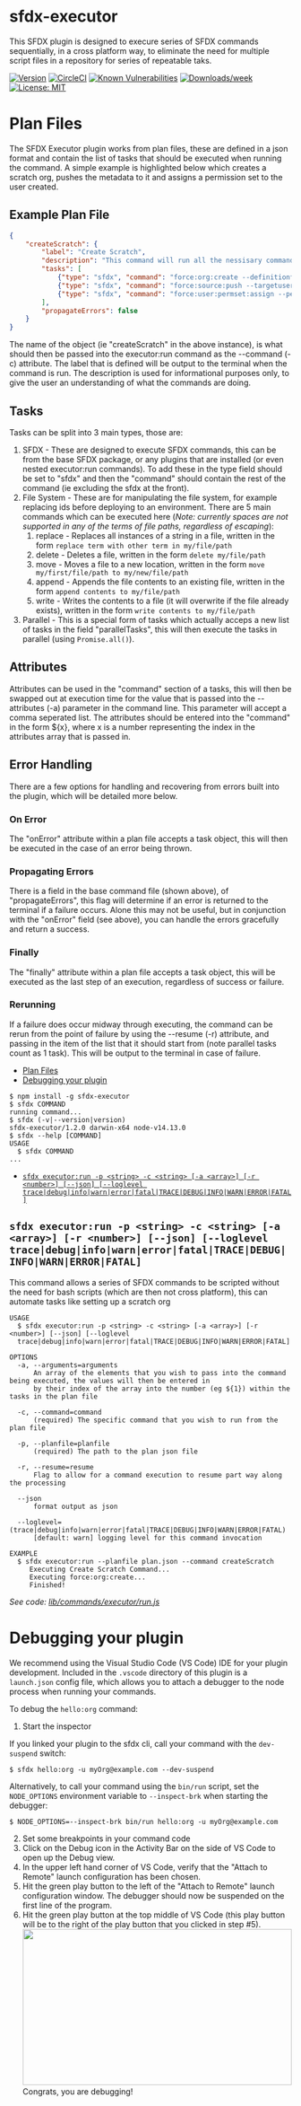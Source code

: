 sfdx-executor
=============

This SFDX plugin is designed to execure series of SFDX commands sequentially, in a cross platform way, to eliminate the need for multiple script files in a repository for series of repeatable taks.

[![Version](https://img.shields.io/npm/v/sfdx-executor.svg)](https://npmjs.org/package/sfdx-executor)
[![CircleCI](https://circleci.com/gh/gavinhughpalmer/sfdx-executor/tree/master.svg?style=svg)](https://circleci.com/gh/gavinhughpalmer/sfdx-executor/tree/master)
[![Known Vulnerabilities](https://snyk.io/test/github/gavinhughpalmer/sfdx-executor/badge.svg)](https://snyk.io/test/github/gavinhughpalmer/sfdx-executor)
[![Downloads/week](https://img.shields.io/npm/dw/sfdx-executor.svg)](https://npmjs.org/package/sfdx-executor)
[![License: MIT](https://img.shields.io/badge/License-MIT-yellow.svg)](https://opensource.org/licenses/MIT)

# Plan Files
The SFDX Executor plugin works from plan files, these are defined in a json format and contain the list of tasks that should be executed when running the command. A simple example is highlighted below which creates a scratch org, pushes the metadata to it and assigns a permission set to the user created.

## Example Plan File
```json
{
    "createScratch": {
        "label": "Create Scratch",
        "description": "This command will run all the nessisary commands to setup a scratch org",
        "tasks": [
            {"type": "sfdx", "command": "force:org:create --definitionfile config/project-scratch-def.json --setalias ${1} --durationdays 30 --setdefaultusername"},
            {"type": "sfdx", "command": "force:source:push --targetusername ${1} --forceoverwrite"},
            {"type": "sfdx", "command": "force:user:permset:assign --permsetname My_Perms --targetusername ${1}"}
        ],
        "propagateErrors": false
    }
}
```
The name of the object (ie "createScratch" in the above instance), is what should then be passed into the executor:run command as the --command (-c) attribute. The label that is defined will be output to the terminal when the command is run. The description is used for informational purposes only, to give the user an understanding of what the commands are doing.

## Tasks
Tasks can be split into 3 main types, those are:
1. SFDX - These are designed to execute SFDX commands, this can be from the base SFDX package, or any plugins that are installed (or even nested executor:run commands). To add these in the type field should be set to "sfdx" and then the "command" should contain the rest of the command (ie excluding the sfdx at the front).
2. File System - These are for manipulating the file system, for example replacing ids before deploying to an environment. There are 5 main commands which can be executed here (*Note: currently spaces are not supported in any of the terms of file paths, regardless of escaping*):
   1. replace - Replaces all instances of a string in a file, written in the form `replace term with other term in my/file/path`
   2. delete - Deletes a file, written in the form `delete my/file/path`
   3. move - Moves a file to a new location, written in the form `move my/first/file/path to my/new/file/path`
   4. append - Appends the file contents to an existing file, written in the form `append contents to my/file/path`
   5. write - Writes the contents to a file (it will overwrite if the file already exists), written in the form `write contents to my/file/path`
3. Parallel - This is a special form of tasks which actually acceps a new list of tasks in the field "parallelTasks", this will then execute the tasks in parallel (using `Promise.all()`).

## Attributes
Attributes can be used in the "command" section of a tasks, this will then be swapped out at execution time for the value that is passed into the --attributes (-a) parameter in the command line. This parameter will accept a comma seperated list. The attributes should be entered into the "command" in the form ${x}, where x is a number representing the index in the attributes array that is passed in.

## Error Handling
There are a few options for handling and recovering from errors built into the plugin, which will be detailed more below.

### On Error
The "onError" attribute within a plan file accepts a task object, this will then be executed in the case of an error being thrown.

### Propagating Errors
There is a field in the base command file (shown above), of "propagateErrors", this flag will determine if an error is returned to the terminal if a failure occurs. Alone this may not be useful, but in conjunction with the "onError" field (see above), you can handle the errors gracefully and return a success.

### Finally
The "finally" attribute within a plan file accepts a task object, this will be executed as the last step of an execution, regardless of success or failure.

### Rerunning
If a failure does occur midway through executing, the command can be rerun from the point of failure by using the --resume (-r) attribute, and passing in the item of the list that it should start from (note parallel tasks count as 1 task). This will be output to the terminal in case of failure.

<!-- toc -->
* [Plan Files](#plan-files)
* [Debugging your plugin](#debugging-your-plugin)
<!-- tocstop -->
<!-- install -->
<!-- usage -->
```sh-session
$ npm install -g sfdx-executor
$ sfdx COMMAND
running command...
$ sfdx (-v|--version|version)
sfdx-executor/1.2.0 darwin-x64 node-v14.13.0
$ sfdx --help [COMMAND]
USAGE
  $ sfdx COMMAND
...
```
<!-- usagestop -->
<!-- commands -->
* [`sfdx executor:run -p <string> -c <string> [-a <array>] [-r <number>] [--json] [--loglevel trace|debug|info|warn|error|fatal|TRACE|DEBUG|INFO|WARN|ERROR|FATAL]`](#sfdx-executorrun--p-string--c-string--a-array--r-number---json---loglevel-tracedebuginfowarnerrorfataltracedebuginfowarnerrorfatal)

## `sfdx executor:run -p <string> -c <string> [-a <array>] [-r <number>] [--json] [--loglevel trace|debug|info|warn|error|fatal|TRACE|DEBUG|INFO|WARN|ERROR|FATAL]`

This command allows a series of SFDX commands to be scripted without the need for bash scripts (which are then not cross platform), this can automate tasks like setting up a scratch org

```
USAGE
  $ sfdx executor:run -p <string> -c <string> [-a <array>] [-r <number>] [--json] [--loglevel 
  trace|debug|info|warn|error|fatal|TRACE|DEBUG|INFO|WARN|ERROR|FATAL]

OPTIONS
  -a, --arguments=arguments
      An array of the elements that you wish to pass into the command being executed, the values will then be entered in 
      by their index of the array into the number (eg ${1}) within the tasks in the plan file

  -c, --command=command
      (required) The specific command that you wish to run from the plan file

  -p, --planfile=planfile
      (required) The path to the plan json file

  -r, --resume=resume
      Flag to allow for a command execution to resume part way along the processing

  --json
      format output as json

  --loglevel=(trace|debug|info|warn|error|fatal|TRACE|DEBUG|INFO|WARN|ERROR|FATAL)
      [default: warn] logging level for this command invocation

EXAMPLE
  $ sfdx executor:run --planfile plan.json --command createScratch
     Executing Create Scratch Command...
     Executing force:org:create...
     Finished!
```

_See code: [lib/commands/executor/run.js](https://github.com/gavinhughpalmer/sfdx-executor/blob/v1.2.0/lib/commands/executor/run.js)_
<!-- commandsstop -->
<!-- debugging-your-plugin -->
# Debugging your plugin
We recommend using the Visual Studio Code (VS Code) IDE for your plugin development. Included in the `.vscode` directory of this plugin is a `launch.json` config file, which allows you to attach a debugger to the node process when running your commands.

To debug the `hello:org` command:
1. Start the inspector

If you linked your plugin to the sfdx cli, call your command with the `dev-suspend` switch:
```sh-session
$ sfdx hello:org -u myOrg@example.com --dev-suspend
```

Alternatively, to call your command using the `bin/run` script, set the `NODE_OPTIONS` environment variable to `--inspect-brk` when starting the debugger:
```sh-session
$ NODE_OPTIONS=--inspect-brk bin/run hello:org -u myOrg@example.com
```

2. Set some breakpoints in your command code
3. Click on the Debug icon in the Activity Bar on the side of VS Code to open up the Debug view.
4. In the upper left hand corner of VS Code, verify that the "Attach to Remote" launch configuration has been chosen.
5. Hit the green play button to the left of the "Attach to Remote" launch configuration window. The debugger should now be suspended on the first line of the program.
6. Hit the green play button at the top middle of VS Code (this play button will be to the right of the play button that you clicked in step #5).
<br><img src=".images/vscodeScreenshot.png" width="480" height="278"><br>
Congrats, you are debugging!
